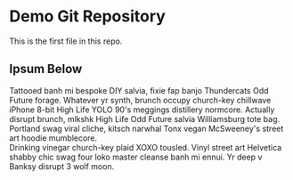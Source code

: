 # Demo Git Repository

This is the first file in this repo.

## Ipsum Below

Tattooed banh mi bespoke DIY salvia, fixie fap banjo Thundercats Odd Future 
forage. Whatever yr synth, brunch occupy church-key chillwave iPhone 8-bit
High Life YOLO 90's meggings distillery normcore. Actually disrupt brunch,
mlkshk High Life Odd Future salvia Williamsburg tote bag.  Portland swag viral 
cliche, kitsch narwhal Tonx vegan McSweeney's street art hoodie mumblecore.  
Drinking vinegar church-key plaid XOXO tousled. Vinyl street art Helvetica shabby
chic swag four loko master cleanse banh mi ennui. Yr deep v Banksy disrupt 3
wolf moon.